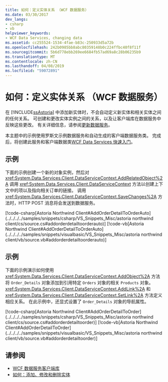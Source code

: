 ```yaml
---
title: 如何：定义实体关系 （WCF 数据服务）
ms.date: 03/30/2017
dev_langs:
- csharp
- vb
helpviewer_keywords:
- WCF Data Services, changing data
ms.assetid: cc255524-1534-4fae-b83c-250933d5a72b
ms.openlocfilehash: 242b0985bb8abc80359148b0c224ffbc40f8f11f
ms.sourcegitcommit: 5b6d778ebb269ee6684fb57ad69a8c28b06235b9
ms.translationtype: MT
ms.contentlocale: zh-CN
ms.lasthandoff: 04/08/2019
ms.locfileid: "59072891"
---
```

# <a name="how-to-define-entity-relationships-wcf-data-services"></a>如何：定义实体关系 （WCF 数据服务）
在 [!INCLUDE[ssAstoria](../../../../includes/ssastoria-md.md)] 中添加新实体时，不会自动定义新实体和相关实体之间的任何关系。 可创建和更改实体实例之间的关系，以及让客户端库在数据服务中反映这些更改。 有关详细信息，请参阅[更新数据服务](../../../../docs/framework/data/wcf/updating-the-data-service-wcf-data-services.md)。  
  
 本主题中的示例使用罗斯文示例数据服务和自动生成的客户端数据服务类。 完成后，将创建此服务和客户端数据类[WCF Data Services 快速入门](../../../../docs/framework/data/wcf/quickstart-wcf-data-services.md)。  
  
## <a name="example"></a>示例  
 下面的示例创建一个新的对象实例，然后对 <xref:System.Data.Services.Client.DataServiceContext.AddRelatedObject%2A> 调用 <xref:System.Data.Services.Client.DataServiceContext> 方法以创建上下文中的项以及指向相关订单的链接。 调用 <xref:System.Data.Services.Client.DataServiceContext.SaveChanges%2A> 方法时，HTTP POST 消息将会发送到数据服务。  
  
 [!code-csharp[Astoria Northwind Client#AddOrderDetailToOrderAuto](../../../../samples/snippets/csharp/VS_Snippets_Misc/astoria northwind client/cs/source.cs#addorderdetailtoorderauto)]
 [!code-vb[Astoria Northwind Client#AddOrderDetailToOrderAuto](../../../../samples/snippets/visualbasic/VS_Snippets_Misc/astoria northwind client/vb/source.vb#addorderdetailtoorderauto)]  
  
## <a name="example"></a>示例  
 下面的示例演示如何使用 <xref:System.Data.Services.Client.DataServiceContext.AddObject%2A> 方法将 `Order_Details` 对象添加到引用特定 `Orders` 对象的相关 `Products` 对象。 <xref:System.Data.Services.Client.DataServiceContext.AddLink%2A> 和 <xref:System.Data.Services.Client.DataServiceContext.SetLink%2A> 方法定义相应关系。 在此示例中，还显式设置了 `Order_Details` 对象的导航属性。  
  
 [!code-csharp[Astoria Northwind Client#AddOrderDetailToOrder](../../../../samples/snippets/csharp/VS_Snippets_Misc/astoria northwind client/cs/source.cs#addorderdetailtoorder)]
 [!code-vb[Astoria Northwind Client#AddOrderDetailToOrder](../../../../samples/snippets/visualbasic/VS_Snippets_Misc/astoria northwind client/vb/source.vb#addorderdetailtoorder)]  
  
## <a name="see-also"></a>请参阅

- [WCF 数据服务客户端库](../../../../docs/framework/data/wcf/wcf-data-services-client-library.md)
- [如何：添加、修改和删除实体](../../../../docs/framework/data/wcf/how-to-add-modify-and-delete-entities-wcf-data-services.md)
